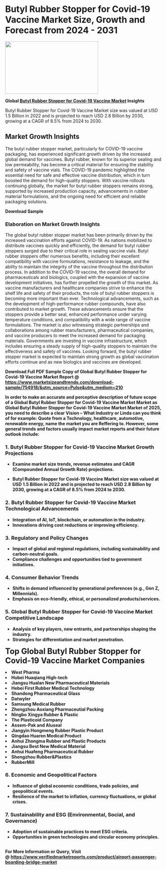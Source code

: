 <H1>Butyl Rubber Stopper for Covid-19 Vaccine Market Size, Growth and Forecast from 2024 - 2031</H1><img class="aligncenter size-medium wp-image-584254" src="https://thirdeyenews.in/wp-content/uploads/2024/09/Global-Market-Research-300x168.jpeg" alt="" width="300" height="168" /><p><strong>Global&nbsp;<a href="https://www.marketsizeandtrends.com/download-sample/754918/&amp;utm_source=Pulse&amp;utm_medium=210">Butyl Rubber Stopper for Covid-19 Vaccine Market</a> Insights</strong></p><p>Butyl Rubber Stopper for Covid-19 Vaccine Market size was valued at USD 1.5 Billion in 2022 and is projected to reach USD 2.8 Billion by 2030, growing at a CAGR of 8.5% from 2024 to 2030.</p><p><h2>Market Growth Insights</h2> The butyl rubber stopper market, particularly for COVID-19 vaccine packaging, has experienced significant growth driven by the increased global demand for vaccines. Butyl rubber, known for its superior sealing and low permeability, has become a critical material for ensuring the stability and safety of vaccine vials. The COVID-19 pandemic highlighted the essential need for safe and effective vaccine distribution, which in turn boosted the demand for high-quality stoppers. With vaccine rollouts continuing globally, the market for butyl rubber stoppers remains strong, supported by increased production capacity, advancements in rubber material formulations, and the ongoing need for efficient and reliable packaging solutions. <p><strong>Download Sample</strong></p> <h3>Elaboration on Market Growth Insights</h3> The global butyl rubber stopper market has been primarily driven by the increased vaccination efforts against COVID-19. As nations mobilized to distribute vaccines quickly and efficiently, the demand for butyl rubber stoppers surged due to their critical role in sealing vaccine vials. Butyl rubber stoppers offer numerous benefits, including their excellent compatibility with vaccine formulations, resistance to leakage, and the ability to maintain the integrity of the vaccine throughout the distribution process. In addition to the COVID-19 vaccine, the overall demand for pharmaceuticals and biologics, coupled with the expansion of vaccine development initiatives, has further propelled the growth of this market. As vaccine manufacturers and healthcare companies strive to enhance the shelf life and safety of their products, the role of butyl rubber stoppers is becoming more important than ever. Technological advancements, such as the development of high-performance rubber compounds, have also contributed to market growth. These advancements ensure that the stoppers provide a better seal, enhanced performance under varying temperature conditions, and compatibility with a wide range of vaccine formulations. The market is also witnessing strategic partnerships and collaborations among rubber manufacturers, pharmaceutical companies, and vaccine producers to meet the increased demand for packaging materials. Governments are investing in vaccine infrastructure, which includes ensuring a steady supply of high-quality stoppers to maintain the effectiveness and safety of vaccines. Looking forward, the butyl rubber stopper market is expected to maintain strong growth as global vaccination efforts continue and as new biologics and vaccines are developed. <p><strong></p><p><span class=""><strong>Download Full PDF Sample Copy of Global Butyl Rubber Stopper for Covid-19 Vaccine Market Report</strong> @ <a href="https://www.marketsizeandtrends.com/download-sample/754918/&amp;utm_source=Pulse&amp;utm_medium=210" target="_blank">https://www.marketsizeandtrends.com/download-sample/754918/&amp;utm_source=Pulse&amp;utm_medium=210</a></span></p><p>In order to make an accurate and perceptive description of future scope of a Global&nbsp;Butyl Rubber Stopper for Covid-19 Vaccine Market Market as Global&nbsp;Butyl Rubber Stopper for Covid-19 Vaccine Market Market of 2025, you need to describe a clear Vision &ndash; What Industry or Linda can you think of for example: Quote from a Technology, healthcare, automotive, renewable energy, name the market you are Reffering to. However, some general trends and factors usually impact market reports and their future outlook include:</p><h3>1.&nbsp;<strong>Butyl Rubber Stopper for Covid-19 Vaccine Market Growth Projections</strong></h3><ul><li>Examine market size trends, revenue estimates and CAGR (Compounded Annual Growth Rate) projections.</li><li><p>Butyl Rubber Stopper for Covid-19 Vaccine Market size was valued at USD 1.5 Billion in 2022 and is projected to reach USD 2.8 Billion by 2030, growing at a CAGR of 8.5% from 2024 to 2030.</p></li></ul><h3>2.&nbsp;<strong>Butyl Rubber Stopper for Covid-19 Vaccine Market Technological Advancements</strong></h3><ul><li>Integration of AI, IoT, blockchain, or automation in the industry.</li><li>Innovations driving cost reductions or improving efficiency.</li></ul><h3>3.&nbsp;<strong>Regulatory and Policy Changes</strong></h3><ul><li>Impact of global and regional regulations, including sustainability and carbon-neutral goals.</li><li>Compliance challenges and opportunities tied to government initiatives.</li></ul><h3>4.&nbsp;<strong>Consumer Behavior Trends</strong></h3><ul><li>Shifts in demand influenced by generational preferences (e.g., Gen Z, Millennials).</li><li>Emphasis on eco-friendly, ethical, or personalized products/services.</li></ul><h3>5.&nbsp;<strong>Global Butyl Rubber Stopper for Covid-19 Vaccine Market Competitive Landscape</strong></h3><ul><li>Analysis of key players, new entrants, and partnerships shaping the industry.</li><li>Strategies for differentiation and market penetration.</li></ul><p data-pm-slice="1 1 []"><span style="color: inherit; font-family: inherit; font-size: 25px;">Top Global Butyl Rubber Stopper for Covid-19 Vaccine Market Companies</span></p><div class="" data-test-id=""><p><li>West Pharma</li><li> Hubei Huaqiang High-tech</li><li> Jiangsu Hualan New Pharmaceutical Materials</li><li> Hebei First Rubber Medical Technology</li><li> Shandong Pharmaceutical Glass</li><li> Datwyler</li><li> Samsung Medical Rubber</li><li> Zhengzhou Aoxiang Pharmaceutial Packing</li><li> Ningbo Xingya Rubber & Plastic</li><li> The Plasticoid Company</li><li> Assem-Pak and Aluseal</li><li> Jiangyin Hongmeng Rubber Plastic Product</li><li> Qingdao Huaren Medical Product</li><li> Anhui Zhongma Rubber and Plastic Products</li><li> Jiangsu Best New Medical Material</li><li> Anhui Huafeng Pharmaceutical Rubber</li><li> Shengzhou Rubber&Plastics</li><li> RubberMill</li></p></div><h3>6.&nbsp;<strong>Economic and Geopolitical Factors</strong></h3><ul><li>Influence of global economic conditions, trade policies, and geopolitical events.</li><li>Resilience of the market to inflation, currency fluctuations, or global crises.</li></ul><h3>7.&nbsp;<strong>Sustainability and ESG (Environmental, Social, and Governance)</strong></h3><ul><li>Adoption of sustainable practices to meet ESG criteria.</li><li>Opportunities in green technologies and circular economy principles.</li></ul><h2><strong style="font-size: 14px;">For More Information or Query, Visit @&nbsp;</strong><a style="background-color: #ffffff; font-size: 14px;" href="https://www.marketsizeandtrends.com/report/butyl-rubber-stopper-for-covid-19-vaccine-market/" target="_blank">https://www.verifiedmarketreports.com/product/airport-passenger-boarding-bridge-market</a></h2>
